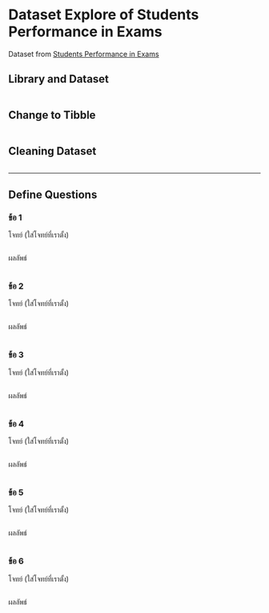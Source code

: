 # Dataset Explore of Students Performance in Exams

Dataset from [Students Performance in Exams](https://github.com/sit-2021-int214/017-StudentPerf_inExam/blob/main/StudentsPerformance_Original.csv)

## Library and Dataset

```{R}

```

## Change to Tibble

```{R}

```

## Cleaning Dataset

```{R}

```

---

## Define Questions

### ข้อ 1

โจทย์ (ใส่โจทย์ที่เราตั้ง)

```{R}

```

ผลลัพธ์

```{R}

```

### ข้อ 2

โจทย์ (ใส่โจทย์ที่เราตั้ง)

```{R}

```

ผลลัพธ์

```{R}

```

### ข้อ 3

โจทย์ (ใส่โจทย์ที่เราตั้ง)

```{R}

```

ผลลัพธ์

```{R}

```

### ข้อ 4

โจทย์ (ใส่โจทย์ที่เราตั้ง)

```{R}

```

ผลลัพธ์

```{R}

```

### ข้อ 5

โจทย์ (ใส่โจทย์ที่เราตั้ง)

```{R}

```

ผลลัพธ์

```{R}

```

### ข้อ 6

โจทย์ (ใส่โจทย์ที่เราตั้ง)

```{R}

```

ผลลัพธ์

```{R}

```
